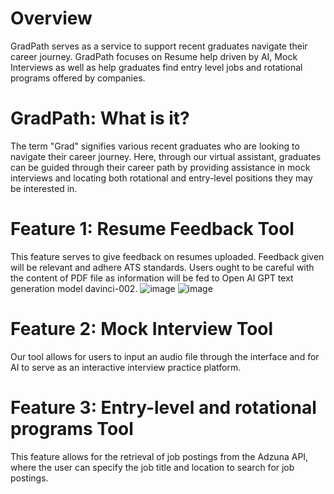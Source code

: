 # Overview
GradPath serves as a service to support recent graduates navigate their career journey. GradPath focuses on Resume help driven by AI, Mock Interviews as well as help graduates find entry level jobs and rotational programs offered by companies.

# GradPath: What is it?
The term "Grad" signifies various recent graduates who are looking to navigate their career journey. Here, through our virtual assistant, graduates can be guided through their career path by providing assistance in mock interviews and locating both rotational and entry-level positions they may be interested in. 

# Feature 1: Resume Feedback Tool
This feature serves to give feedback on resumes uploaded. Feedback given will be relevant and adhere ATS standards. Users ought to be careful with the content of PDF file as information will be fed to Open AI GPT text generation model davinci-002. 
![image](https://github.com/Karabo100/GradPath/assets/127797943/655909a3-df46-4f1c-bb15-4bd7b040e80d)
![image](https://github.com/Karabo100/GradPath/assets/127797943/46a16f63-0058-4cd4-89a1-697bf7508b76)

# Feature 2: Mock Interview Tool
Our tool allows for users to input an audio file through the interface and for AI to serve as an interactive interview practice platform. 

# Feature 3: Entry-level and rotational programs Tool
This feature allows for the retrieval of job postings from the Adzuna API, where the user can specify the job title and location to search for job postings. 
